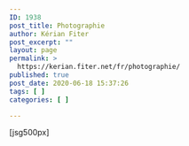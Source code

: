 ```yaml
---
ID: 1938
post_title: Photographie
author: Kérian Fiter
post_excerpt: ""
layout: page
permalink: >
  https://kerian.fiter.net/fr/photographie/
published: true
post_date: 2020-06-18 15:37:26
tags: [ ]
categories: [ ]

---
```

[jsg500px]